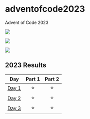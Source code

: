 # adventofcode2023
Advent of Code 2023

![](https://img.shields.io/badge/day%20📅-3-blue)

![](https://img.shields.io/badge/stars%20⭐-6-yellow)

![](https://img.shields.io/badge/days%20completed-3-red)

<!--- advent_readme_stars table --->
## 2023 Results

| Day | Part 1 | Part 2 |
| :---: | :---: | :---: |
| [Day 1](https://adventofcode.com/2023/day/1) | ⭐ | ⭐ |
| [Day 2](https://adventofcode.com/2023/day/2) | ⭐ | ⭐ |
| [Day 3](https://adventofcode.com/2023/day/3) | ⭐ | ⭐ |
<!--- advent_readme_stars table --->
